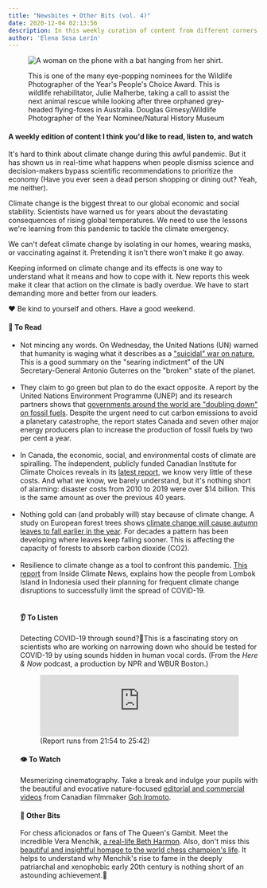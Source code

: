 ```yaml
---
title: "Newsbites + Other Bits (vol. 4)" 
date: 2020-12-04 02:13:56
description: In this weekly curation of content from different corners of the internet, I share information on the climate crisis, how badly countries around the world, including Canada, are dealing with it, a couple of visual delights to remind us why we must preserve our planet, and an extraordinary bit if you like chess or enjoyed Netflix's The Queen's Gambit.
author: 'Elena Sosa Lerín'
---
```

<figure>
<img data-src="https://res.cloudinary.com/esarin72/image/upload/c_scale,q_auto,w_750/v1607068447/weekly%20editions/wildlife-nominee_urc4uc.jpg" loading="lazy" alt="A woman on the phone with a bat hanging from her shirt." class="lazyload">
<figcaption>
    <p>This is one of the many eye-popping nominees for the Wildlife Photographer of the Year's People's Choice Award. This is wildlife rehabilitator, Julie Malherbe, taking a call to assist the next animal rescue while looking after three orphaned grey-headed flying-foxes in Australia. <span class="thick">Douglas Gimesy/Wildlife Photographer of the Year Nominee/Natural History Museum</span></p>
</figcaption>
</figure>

#### A weekly edition of content I think you'd like to read, listen to, and watch

It's hard to think about climate change during this awful pandemic. But it has shown us in real-time what happens when people dismiss science and decision-makers bypass scientific recommendations to prioritize the economy (Have you ever seen a dead person shopping or dining out? Yeah, me neither).

<span class="thick">Climate change is the biggest threat to our global economic and social stability.</span> Scientists have warned us for years about the devastating consequences of rising global temperatures. We need to use the lessons we're learning from this pandemic to tackle the climate emergency.

We can't defeat climate change by isolating in our homes, wearing masks, or vaccinating against it. Pretending it isn't there won't make it go away. 

Keeping informed on climate change and its effects is one way to understand what it means and how to cope with it. New reports this week make it clear that action on the climate is badly overdue. We have to start demanding more and better from our leaders.

<span role="img" aria-label="heart">❤️</span> Be kind to yourself and others. Have a good weekend.
<div class="separator"></div>

#### <span role="img" aria-label="open book">📖</span> To Read

<ul class="list">
<li>
<span class="thick">Not mincing any words.</span> On Wednesday, the United Nations (UN) warned that humanity is waging what it describes as a <a href="https://cnn.it/3lAwIWp" target=" blank"> "suicidal" war on nature.</a> This is a good summary on the "searing indictment" of the UN Secretary-General Antonio Guterres on the "broken" state of the planet. 
</li>
<br>

<li>
<span class="thick">They claim to go green but plan to do the exact opposite.</span> A report by the <span class="thick">United Nations Environment Programme (UNEP)</span> and its research partners shows that <a href="https://bit.ly/3oqkmSu" target="blank"> governments around the world are "doubling down" on fossil fuels</a>. Despite the urgent need to cut carbon emissions to avoid a planetary catastrophe, the report states Canada and seven other major energy producers plan to increase the production of fossil fuels by two per cent a year. 
</li>
<br>

<li>
<span class="thick">In Canada, the economic, social, and environmental costs of climate are spiralling.</span> The independent, publicly funded <span class="thick">Canadian Institute for Climate Choices</span> reveals in its <a href="https://bit.ly/2VAD79z" target="blank">latest report</a>, we know very little of these costs. And what we know, we barely understand, but it's nothing short of alarming: disaster costs from 2010 to 2019 were over $14 billion. This is the same amount as over the previous 40 years. 
</li>
<br>

<li>
<span class="thick">Nothing gold can (and probably will) stay because of climate change.</span> A study on European forest trees shows <a href="https://bit.ly/37wqvpH" target="blank">climate change will cause autumn leaves to fall earlier in the year</a>. For decades a pattern has been developing where leaves keep falling sooner. This is affecting the capacity of forests to absorb carbon dioxide (CO2). 
</li>
<br>

<li>
<span class="thick">Resilience to climate change as a tool to confront this pandemic.</span> <a href="https://bit.ly/3lEj4BP" target="blank">This report</a> from <span class="thick">Inside Climate News</span>, explains how the people from Lombok Island in Indonesia used their planning for frequent climate change disruptions to successfully limit the spread of COVID-19. 
</li>
<br>
<div class="separator"></div>

#### <span role="img" aria-label="ear">👂</span> To Listen

<span class="thick">Detecting COVID-19 through sound?</span><span role="img" aria-label="crossed fingers">🤞</span>This is a fascinating story on scientists who are working on narrowing down who should be tested for COVID-19 by using sounds hidden in human vocal cords. (From the <em>Here & Now</em> podcast, a production by NPR and WBUR Boston.)

<figure>
<iframe width="100%" height="124" scrolling="no" frameborder="no" src="https://player.wbur.org/hereandnow/2020/12/03/dec-03-2020-hn-one"></iframe>
<figcaption>
(Report runs from 21:54 to 25:42)
</figcaption>
</figure>
<div class="separator"></div>

#### <span role="img" aria-label="single eye">👁️</span> To Watch

<span class="thick">Mesmerizing cinematography.</span> Take a break and indulge your pupils with the beautiful and evocative nature-focused <a href="https://bit.ly/3g8u4pL" target="blank"> editorial and commercial videos</a> from Canadian filmmaker <a href="https://bit.ly/39EBEqX" target="blank">Goh Iromoto</a>. 

<div class="separator"></div>

#### <span role="img" aria-label="sparkler">🎇</span> Other Bits

<span class="thick">For chess aficionados or fans of The Queen's Gambit.</span> Meet the incredible <span class="thick">Vera Menchik</span>, <a href="https://wapo.st/3ga6yJe" target="blank">a real-life Beth Harmon</a>. Also, don't miss this <a href="https://bit.ly/37sn0Ap" target="blank">beautiful and insightful homage to the world chess champion's life</a>. It helps to understand why Menchik's rise to fame in the deeply patriarchal and xenophobic early 20th century is nothing short of an astounding achievement.<span role="img" aria-label="clapping hands">👏</span>





















